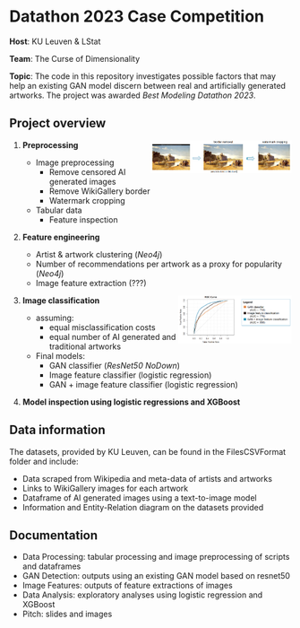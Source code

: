 # Datathon 2023 Case Competition
**Host**: KU Leuven & LStat

**Team**: The Curse of Dimensionality

**Topic**: The code in this repository investigates possible factors that may help an existing GAN model discern between real and artificially generated artworks. The project was awarded *Best Modeling Datathon 2023*.

## Project overview

<img src="Pitch/ImagePreprocessing.png" alt="Image preprocessing" width="50%" style="display: block; margin: 0 auto;" img align="right"> 

1. **Preprocessing**
    - Image preprocessing
      - Remove censored AI generated images
      - Remove WikiGallery border
      - Watermark cropping
    - Tabular data
      - Feature inspection
 
 2. **Feature engineering** 
    - Artist & artwork clustering (*Neo4j*)
    - Number of recommendations per artwork as a proxy for popularity (*Neo4j*)
    - Image feature extraction (???)
    
<img src="Pitch/ROC.png" alt="ROC curve" width="40%" style="display: block; margin: 0 auto;" img align="right"> 

3. **Image classification**
    - assuming:
      - equal misclassification costs
      - equal number of AI generated and traditional artworks
    - Final models:
      - GAN classifier (*ResNet50 NoDown*)
      - Image feature classifier (logistic regression)
      - GAN + image feature classifier (logistic regression)

4. **Model inspection using logistic regressions and XGBoost** 

## Data information
The datasets, provided by KU Leuven, can be found in the FilesCSVFormat folder and include:
  - Data scraped from Wikipedia and meta-data of artists and artworks
  - Links to WikiGallery images for each artwork
  - Dataframe of AI generated images using a text-to-image model
  - Information and Entity-Relation diagram on the datasets provided

## Documentation
  - Data Processing: tabular processing and image preprocessing of scripts and dataframes 
  - GAN Detection: outputs using an existing GAN model based on resnet50
  - Image Features: outputs of feature extractions of images 
  - Data Analysis: exploratory analyses using logistic regression and XGBoost
  - Pitch: slides and images
